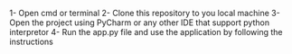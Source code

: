 1- Open cmd or terminal
2- Clone this repository to you local machine
3- Open the project using PyCharm or any other IDE that support python interpretor
4- Run the app.py file and use the application by following the instructions
